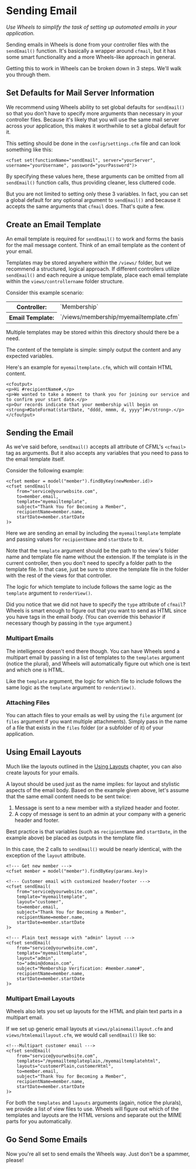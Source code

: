 # Sending Email

*Use Wheels to simplify the task of setting up automated emails in your application.*

Sending emails in Wheels is done from your controller files with the `sendEmail()` function. It's
basically a wrapper around `cfmail`, but it has some smart functionality and a more Wheels-like approach
in general.

Getting this to work in Wheels can be broken down in 3 steps. We'll walk you through them.

## Set Defaults for Mail Server Information

We recommend using Wheels ability to set global defaults for `sendEmail()` so that you don't have to
specify more arguments than necessary in your controller files. Because it's likely that you will use
the same mail server across your application, this makes it worthwhile to set a global default for it. 

This setting should be done in the `config/settings.cfm` file and can look something like this:

	<cfset set(functionName="sendEmail", server="yourServer", username="yourUsername", password="yourPassword")>

By specifying these values here, these arguments can be omitted from all `sendEmail()` function calls,
thus providing cleaner, less cluttered code.

But you are not limited to setting only these 3 variables. In fact, you can set a global default for any
optional argument to `sendEmail()` and because it accepts the same arguments that `cfmail` does. That's
quite a few.

## Create an Email Template

An email template is required for `sendEmail()` to work and forms the basis for the mail message
content. Think of an email template as the content of your email.

Templates may be stored anywhere within the `/views/` folder, but we recommend a structured, logical
approach. If different controllers utilize `sendEmail()` and each require a unique template, place each
email template within the `views/controllername` folder structure.

Consider this example scenario:

<table>
	<tbody>
		<tr>
			<th scope="row">Controller:</th>
			<td>`Membership`</td>
		</tr>
		<tr>
			<th scope="row">Email Template:</th>
			<td>`/views/membership/myemailtemplate.cfm`</td>
		</tr>
	</tbody>
</table>

Multiple templates may be stored within this directory should there be a need.

The content of the template is simple: simply output the content and any expected variables.

Here's an example for `myemailtemplate.cfm`, which will contain HTML content.

	<cfoutput>
	<p>Hi #recipientName#,</p>
	<p>We wanted to take a moment to thank you for joining our service and to confirm your start date.</p>
	<p>Our records indicate that your membership will begin on <strong>#DateFormat(startDate, "dddd, mmmm, d, yyyy")#</strong>.</p>
	</cfoutput>

## Sending the Email

As we've said before, `sendEmail()` accepts all attribute of CFML's `<cfmail>` tag as arguments. But it
also accepts any variables that you need to pass to the email template itself.

Consider the following example:

	<cfset member = model("member").findByKey(newMember.id)>
	<cfset sendEmail(
		from="service@yourwebsite.com",
		to=member.email,
		template="myemailtemplate",
		subject="Thank You for Becoming a Member",
		recipientName=member.name,
		startDate=member.startDate
	)>

Here we are sending an email by including the `myemailtemplate` template and passing values for
`recipientName` and `startDate` to it.

Note that the `template` argument should be the path to the view's folder name and template file name
without the extension. If the template is in the current controller, then you don't need to specify a
folder path to the template file. In that case, just be sure to store the template file in the folder
with the rest of the views for that controller.

The logic for which template to include follows the same logic as the `template` argument to
`renderView()`.

Did you notice that we did not have to specify the `type` attribute of `cfmail`? Wheels is smart enough
to figure out that you want to send as HTML since you have tags in the email body. (You can override
this behavior if necessary though by passing in the `type` argument.)

### Multipart Emails

The intelligence doesn't end there though. You can have Wheels send a multipart email by passing in a
list of templates to the `templates` argument (notice the plural), and Wheels will automatically figure
out which one is text and which one is HTML.

Like the `template` argument, the logic for which file to include follows the same logic as the
`template` argument to `renderView()`.

### Attaching Files

You can attach files to your emails as well by using the `file` argument (or `files` argument if you
want multiple attachments). Simply pass in the name of a file that exists in the `files` folder (or a
subfolder of it) of your application. 

## Using Email Layouts

Much like the layouts outlined in the [Using Layouts][1] chapter, you can also create layouts for your
emails.

A layout should be used just as the name implies: for layout and stylistic aspects of the email body.
Based on the example given above, let's assume that the same email content needs to be sent twice:

  1. Message is sent to a new member with a stylized header and footer.
  2. A copy of message is sent to an admin at your company with a generic header and footer.

Best practice is that variables (such as `recipientName` and `startDate`, in the example above) be
placed as outputs in the template file.

In this case, the 2 calls to `sendEmail()` would be nearly identical, with the exception of the `layout`
attribute.

	<!--- Get new member --->
	<cfset member = model("member").findByKey(params.key)>
	
	<!--- Customer email with customized header/footer --->
	<cfset sendEmail(
		from="service@yourwebsite.com",
		template="myemailtemplate",
		layout="customer",
		to=member.email,
		subject="Thank You for Becoming a Member",
		recipientName=member.name,
		startDate=member.startDate
	)>
	
	<!--- Plain text message with "admin" layout --->
	<cfset sendEmail(
		from="service@yourwebsite.com",
		template="myemailtemplate",
		layout="admin",
		to="admin@domain.com",
		subject="Membership Verification: #member.name#",
		recipientName=member.name,
		startDate=member.startDate
	)>

### Multipart Email Layouts

Wheels also lets you set up layouts for the HTML and plain text parts in a multipart email.

If we set up generic email layouts at `views/plainemaillayout.cfm` and `views/htmlemaillayout.cfm`, we
would call `sendEmail()` like so:

	<!---Multipart customer email --->
	<cfset sendEmail(
		from="service@yourwebsite.com",
		templates="/myemailtemplateplain,/myemailtemplatehtml",
		layouts="customerPlain,customerHtml",
		to=member.email,
		subject="Thank You for Becoming a Member",
		recipientName=member.name,
		startDate=member.startDate
	)>

For both the `templates` and `layouts` arguments (again, notice the plurals), we provide a list of view
files to use. Wheels will figure out which of the templates and layouts are the HTML versions and
separate out the MIME parts for you automatically.

## Go Send Some Emails

Now you're all set to send emails the Wheels way. Just don't be a spammer, please!

[1]: ../05%20Displaying%20Views%20to%20Users/04%20Using%20Layouts.md